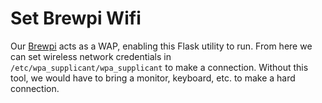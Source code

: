 # Set Brewpi Wifi
Our [Brewpi](https://github.com/llamicron/adaptibrew) acts as a WAP, enabling this Flask utility to run. From here we can set wireless network credentials in `/etc/wpa_supplicant/wpa_supplicant` to make a connection. Without this tool, we would have to bring a monitor, keyboard, etc. to make a hard connection.
